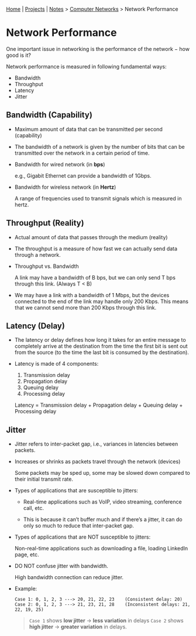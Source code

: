[Home](../../) | [Projects](../../projects) | [Notes](../) > <a href="./">Computer Networks</a> > Network Performance

# Network Performance



One important issue in networking is the performance of the network − how good is it?

Network performance is measured in following fundamental ways:

* Bandwidth
* Throughput
* Latency
* Jitter



## Bandwidth (Capability)

* Maximum amount of data that can be transmitted per second (capability)

* The bandwidth of a network is given by the number of bits that can be transmitted over the network in a certain period of time.

- Bandwidth for wired network (in **bps**)    

  e.g., Gigabit Ethernet can provide a bandwidth of 1Gbps.

- Bandwidth for wireless network (in **Hertz**)    

  A range of frequencies used to transmit signals which is measured in hertz.



## Throughput (Reality)

- Actual amount of data that passes through the medium (reality)

- The throughput is a measure of how fast we can actually send data through a network.

- Throughput vs. Bandwidth

  A link may have a bandwidth of B bps, but we can only send T bps through this link. (Always T < B)

* We may have a link with a bandwidth of 1 Mbps, but the devices connected to the end of the link may handle only 200 Kbps. This means that we cannot send more than 200 Kbps through this link.



## Latency (Delay)

* The latency or delay defines how long it takes for an entire message to completely arrive at the destination from the time the first bit is sent out from the source (to the time the last bit is consumed by the destination).

* Latency is made of 4 components:    

  1. Transmission delay
  2. Propagation delay
  3. Queuing delay
  4. Processing delay

  Latency = Transmission delay + Propagation delay + Queuing delay + Processing delay



## Jitter

* Jitter refers to inter-packet gap, i.e., variances in latencies between packets.

* Increases or shrinks as packets travel through the network (devices)

  Some packets may be sped up, some may be slowed down compared to their initial transmit rate.

* Types of applications that are susceptible to jitters:

  - Real-time applications such as VoIP, video streaming, conference call, etc.

  - This is because it can’t buffer much and if there’s a jitter, it can do only so much to reduce that inter-packet gap.

* Types of applications that are NOT susceptible to jitters:

  Non-real-time applications such as downloading a file, loading LinkedIn page, etc.

* DO NOT confuse jitter with bandwidth.

  High bandwidth connection can reduce jitter.

* Example:

  ```plain
  Case 1: 0, 1, 2, 3 ---> 20, 21, 22, 23    (Consistent delay: 20)
  Case 2: 0, 1, 2, 3 ---> 21, 23, 21, 28    (Inconsistent delays: 21, 22, 19, 25)
  ```

  > `Case 1` shows **low jitter** → **less variation** in delays `Case 2` shows **high jitter** → **greater variation** in delays.